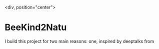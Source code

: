 <div, position="center">
  <h1>  BeeKind2Natu  </h1>
</div>

I build this project  for two main reasons: one, inspired by deeptalks from 
